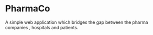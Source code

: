 # PharmaCo
A simple web application which bridges the gap between the pharma companies , hospitals and patients.
